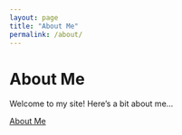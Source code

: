 ```yaml
---
layout: page
title: "About Me"
permalink: /about/
---
```


# About Me
Welcome to my site! Here’s a bit about me...

[About Me](/_pages/about/)